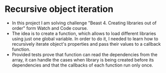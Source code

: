 # Recursive object iteration
- In this project I am solving challenge "Beast 4. Creating libraries out of order" form Watch and Code course. 
- The idea is to create a function, which allows to load different libraries using just one global variable. 
In order to do it, I needed to learn how to recursively iterate object's properties and pass their values to a callback function. 
- Provided tests prove that function can read the dependencies from the array, it can handle the cases when library is being created before its dependencies and that the callbacks of each function run only once.

